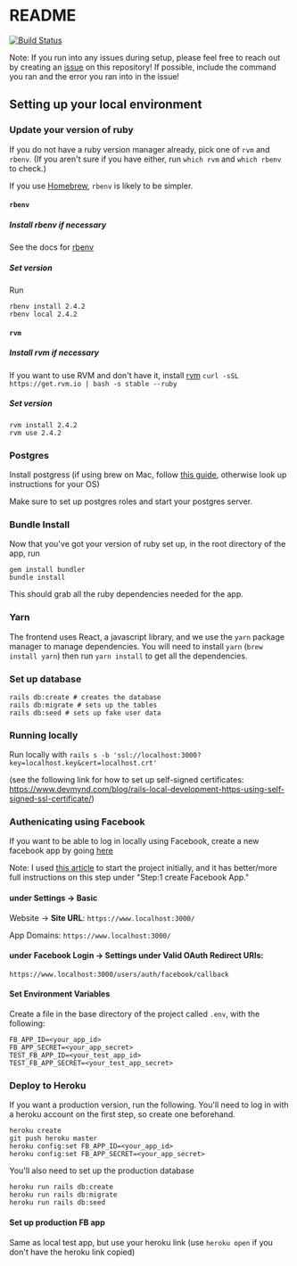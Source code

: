 # README
[![Build Status](https://travis-ci.org/sdspikes/reciprocity2.svg)](https://travis-ci.org/sdspikes/reciprocity2)

Note: If you run into any issues during setup, please feel free to reach out by creating an [issue](https://github.com/sdspikes/reciprocity2/issues) on this repository!  If possible, include the command you ran and the error you ran into in the issue!

## Setting up your local environment

### Update your version of ruby

If you do not have a ruby version manager already, pick one of `rvm` and `rbenv`.  (If you aren't sure if you have either, run `which rvm` and `which rbenv` to check.)

If you use [Homebrew](https://brew.sh/), `rbenv` is likely to be simpler.

#### `rbenv`

##### Install rbenv if necessary
See the docs for [rbenv](https://github.com/rbenv/rbenv)
##### Set version

Run 
```
rbenv install 2.4.2
rbenv local 2.4.2
```

#### `rvm`

##### Install rvm if necessary
If you want to use RVM and don't have it, install [rvm](https://rvm.io/rvm/install)
```curl -sSL https://get.rvm.io | bash -s stable --ruby```
##### Set version

```
rvm install 2.4.2
rvm use 2.4.2
```

### Postgres

Install postgress (if using brew on Mac, follow [this guide](https://gist.github.com/ibraheem4/ce5ccd3e4d7a65589ce84f2a3b7c23a3), otherwise look up instructions for your OS)

Make sure to set up postgres roles and start your postgres server.

### Bundle Install
Now that you've got your version of ruby set up, in the root directory of the app, run 
```
gem install bundler
bundle install
```

This should grab all the ruby dependencies needed for the app.

### Yarn

The frontend uses React, a javascript library, and we use the `yarn` package manager to manage dependencies.  You will need to install `yarn` (`brew install yarn`) then run `yarn install` to get all the dependencies.

### Set up database

```
rails db:create # creates the database
rails db:migrate # sets up the tables
rails db:seed # sets up fake user data
```

### Running locally


Run locally with
```rails s -b 'ssl://localhost:3000?key=localhost.key&cert=localhost.crt'```

(see the following link for how to set up self-signed certificates: 
https://www.devmynd.com/blog/rails-local-development-https-using-self-signed-ssl-certificate/)

### Authenicating using Facebook

If you want to be able to log in locally using Facebook, create a new facebook app by going [here](https://developers.facebook.com/)

Note: I used [this article](https://medium.com/@chinnatiptaemkaeo/integrate-omniauth-facebook-to-rails-5-1389d760d92a) to start the project initially, and it has better/more full instructions on this step under "Step:1 create Facebook App."


#### under **Settings** -> **Basic**
Website -> **Site URL**:
`https://www.localhost:3000/`

App Domains:
`https://www.localhost:3000/`

#### under **Facebook Login** -> **Settings** under **Valid OAuth Redirect URIs**:
`https://www.localhost:3000/users/auth/facebook/callback`


#### Set Environment Variables

Create a file in the base directory of the project called `.env`, with the following:
```
FB_APP_ID=<your_app_id>
FB_APP_SECRET=<your_app_secret>
TEST_FB_APP_ID=<your_test_app_id>
TEST_FB_APP_SECRET=<your_test_app_secret>
```

### Deploy to Heroku

If you want a production version, run the following.  You'll need to log in with a heroku account on the first step, so create one beforehand.
```
heroku create
git push heroku master
heroku config:set FB_APP_ID=<your_app_id>
heroku config:set FB_APP_SECRET=<your_app_secret>
```

You'll also need to set up the production database
```
heroku run rails db:create
heroku run rails db:migrate
heroku run rails db:seed
```

#### Set up production FB app

Same as local test app, but use your heroku link (use `heroku open` if you don't have the heroku link copied)
